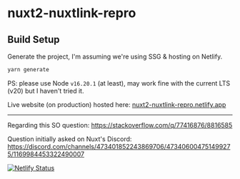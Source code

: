 # nuxt2-nuxtlink-repro

## Build Setup

Generate the project, I'm assuming we're using SSG & hosting on Netlify.

```bash
yarn generate
```

PS: please use Node `v16.20.1` (at least), may work fine with the current LTS (v20) but I haven't tried it.

Live website (on production) hosted here: [nuxt2-nuxtlink-repro.netlify.app](https://nuxt2-nuxtlink-repro.netlify.app/)

---
Regarding this SO question: https://stackoverflow.com/q/77416876/8816585

Question initially asked on Nuxt's Discord: https://discord.com/channels/473401852243869706/473406004751499275/1169984453322490007

[![Netlify Status](https://api.netlify.com/api/v1/badges/8db73aab-2007-469a-a23c-f64fc59b750f/deploy-status)](https://app.netlify.com/sites/dancing-kheer-0aee21/deploys)

